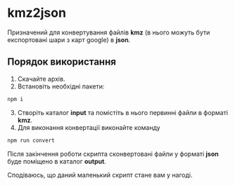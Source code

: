 # kmz2json

Призначений для конвертування файлів **kmz** (в нього можуть бути експортовані шари з карт google) в **json**.

## Порядок використання

1. Скачайте архів.
2. Встановіть необхідні пакети:

```bash
npm i
```

3. Створіть каталог **input** та помістіть в нього первинні файли в форматі **kmz**.
4. Для виконання конвертації виконайте команду

```bash
npm run convert
```

Після закінчення роботи скрипта сконвертовані файли у форматі **json** буде поміщено в каталог **output**.

Сподіваюсь, що даний маленький скрипт стане вам у нагоді.

